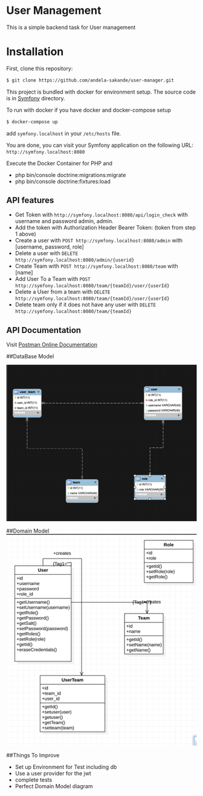 User Management
==============
This is a simple backend task for User management

# Installation

First, clone this repository:

```bash
$ git clone https://github.com/andela-sakande/user-manager.git
```
This project is bundled with docker for environment setup. The source code is in [Symfony](symfony) directory.

To run with docker if you have docker and docker-compose setup
 ```bash
 $ docker-compose up
 ```
 
add `symfony.localhost` in your `/etc/hosts` file.

You are done, you can visit your Symfony application on the following URL: `http://symfony.localhost:8080`

Execute the Docker Container for PHP and

- php bin/console doctrine:migrations:migrate
- php bin/console doctrine:fixtures:load  

## API features
- Get Token with `http://symfony.localhost:8080/api/login_check` with username and password admin, admin.
- Add the token with Authorization Header Bearer Token: (token from step 1 above)
- Create a user with `POST http://symfony.localhost:8080/admin` with [username, password, role]
- Delete a user with `DELETE http://symfony.localhost:8080/admin/{userid}`
- Create Team with `POST http://symfony.localhost:8080/team` with [name]
- Add User To a Team with `POST http://symfony.localhost:8080/team/{teamId}/user/{userId}`
- Delete a User from a team with `DELETE http://symfony.localhost:8080/team/{teamId}/user/{userId}`
- Delete team only if it does not have any user with `DELETE http://symfony.localhost:8080/team/{teamId}`


## API Documentation

Visit [Postman Online Documentation](https://documenter.getpostman.com/view/5708461/S11RLGAQ)

##DataBase Model

![ERD Diagram](ERD.png)

##Domain Model
![Domain Diagram](Domain%20Model.png)

##Things To Improve
- Set up Environment for Test including db
- Use a user provider for the jwt
- complete tests
- Perfect Domain Model diagram
